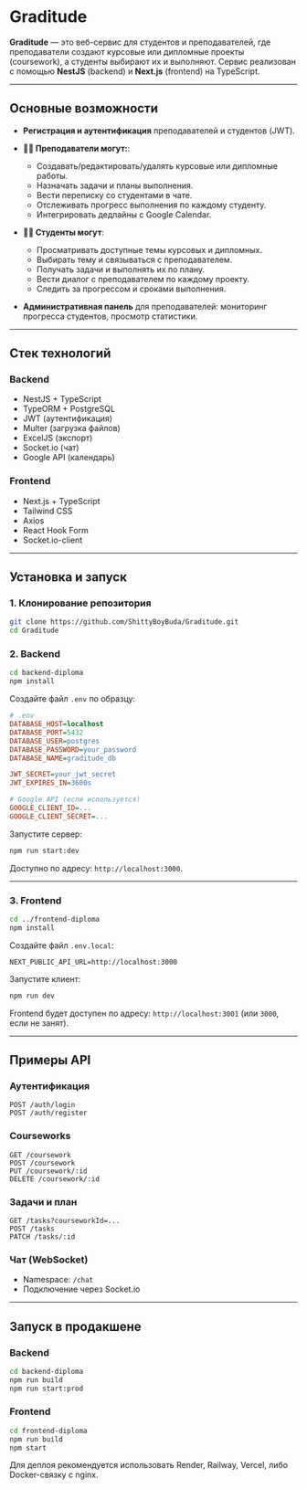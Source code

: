 
# Graditude

**Graditude** — это веб-сервис для студентов и преподавателей, где преподаватели создают курсовые или дипломные проекты (coursework), а студенты выбирают их и выполняют. Сервис реализован с помощью **NestJS** (backend) и **Next.js** (frontend) на TypeScript.

---

## Основные возможности

* **Регистрация и аутентификация** преподавателей и студентов (JWT).
* **👨‍🏫 Преподаватели могут:**:
  * Создавать/редактировать/удалять курсовые или дипломные работы.
  * Назначать задачи и планы выполнения.
  * Вести переписку со студентами в чате.
  * Отслеживать прогресс выполнения по каждому студенту.
  * Интегрировать дедлайны с Google Calendar.

* **👨‍🎓 Студенты могут**:
  * Просматривать доступные темы курсовых и дипломных.
  * Выбирать тему и связываться с преподавателем.
  * Получать задачи и выполнять их по плану.
  * Вести диалог с преподавателем по каждому проекту.
  * Следить за прогрессом и сроками выполнения.

* **Административная панель** для преподавателей: мониторинг прогресса студентов, просмотр статистики.

---

## Стек технологий

### Backend
- NestJS + TypeScript
- TypeORM + PostgreSQL
- JWT (аутентификация)
- Multer (загрузка файлов)
- ExcelJS (экспорт)
- Socket.io (чат)
- Google API (календарь)

### Frontend
- Next.js + TypeScript
- Tailwind CSS
- Axios
- React Hook Form
- Socket.io-client

---

## Установка и запуск

### 1. Клонирование репозитория

```bash
git clone https://github.com/ShittyBoyBuda/Graditude.git
cd Graditude
```

### 2. Backend

```bash
cd backend-diploma
npm install
```

Создайте файл `.env` по образцу:

```ini
# .env
DATABASE_HOST=localhost
DATABASE_PORT=5432
DATABASE_USER=postgres
DATABASE_PASSWORD=your_password
DATABASE_NAME=graditude_db

JWT_SECRET=your_jwt_secret
JWT_EXPIRES_IN=3600s

# Google API (если используется)
GOOGLE_CLIENT_ID=...
GOOGLE_CLIENT_SECRET=...
```

Запустите сервер:

```bash
npm run start:dev
```

Доступно по адресу: `http://localhost:3000`.

---

### 3. Frontend

```bash
cd ../frontend-diploma
npm install
```

Создайте файл `.env.local`:

```env
NEXT_PUBLIC_API_URL=http://localhost:3000
```

Запустите клиент:

```bash
npm run dev
```

Frontend будет доступен по адресу: `http://localhost:3001` (или `3000`, если не занят).

---

## Примеры API

### Аутентификация

```http
POST /auth/login
POST /auth/register
```

### Courseworks

```http
GET /coursework
POST /coursework
PUT /coursework/:id
DELETE /coursework/:id
```

### Задачи и план

```http
GET /tasks?courseworkId=...
POST /tasks
PATCH /tasks/:id
```

### Чат (WebSocket)

- Namespace: `/chat`
- Подключение через Socket.io

---

## Запуск в продакшене

### Backend

```bash
cd backend-diploma
npm run build
npm run start:prod
```

### Frontend

```bash
cd frontend-diploma
npm run build
npm start
```

Для деплоя рекомендуется использовать Render, Railway, Vercel, либо Docker-связку с nginx.
